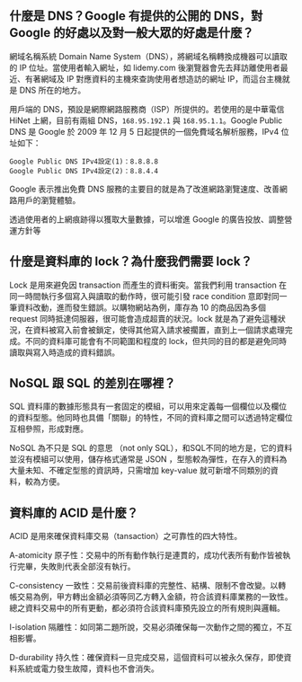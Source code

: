 ## 什麼是 DNS？Google 有提供的公開的 DNS，對 Google 的好處以及對一般大眾的好處是什麼？

網域名稱系統 Domain Name System（DNS），將網域名稱轉換成機器可以讀取的 IP 位址。當使用者輸入網址，如 lidemy.com 後瀏覽器會先去拜訪離使用者最近、有著網域及 IP 對應資料的主機來查詢使用者想造訪的網址 IP，而這台主機就是 DNS 所在的地方。

用戶端的 DNS，預設是網際網路服務商（ISP）所提供的。若使用的是中華電信 HiNet 上網，目前有兩組 DNS，`168.95.192.1` 與 `168.95.1.1`。Google Public DNS 是 Google 於 2009 年 12 月 5 日起提供的一個免費域名解析服務，IPv4 位址如下：

```
Google Public DNS IPv4設定(1)：8.8.8.8
Google Public DNS IPv4設定(2)：8.8.4.4
```

Google 表示推出免費 DNS 服務的主要目的就是為了改進網路瀏覽速度、改善網路用戶的瀏覽體驗。

透過使用者的上網痕跡得以獲取大量數據，可以增進 Google 的廣告投放、調整營運方針等



## 什麼是資料庫的 lock？為什麼我們需要 lock？

Lock 是用來避免因 transaction 而產生的資料衝突。當我們利用 transaction 在同一時間執行多個寫入與讀取的動作時，很可能引發 race condition 意即對同一筆資料改動，進而發生錯誤。以購物網站為例，庫存為 10 的商品因為多個 request 同時抵達伺服器，很可能會造成超賣的狀況。lock 就是為了避免這種狀況，在資料被寫入前會被鎖定，使得其他寫入請求被擱置，直到上一個請求處理完成。不同的資料庫可能會有不同範圍和程度的 lock，但共同的目的都是避免同時讀取與寫入時造成的資料錯誤。

## NoSQL 跟 SQL 的差別在哪裡？

SQL 資料庫的數據形態具有一套固定的模組，可以用來定義每一個欄位以及欄位的資料型態。他同時也具備「關聯」的特性，不同的資料庫之間可以透過特定欄位互相參照，形成對應。

NoSQL 為不只是 SQL 的意思 （not only SQL），和SQL不同的地方是，它的資料並沒有模組可以使用，儲存格式通常是 JSON ，型態較為彈性，在存入的資料為大量未知、不確定型態的資訊時，只需增加 key-value 就可新增不同類別的資料，較為方便。

## 資料庫的 ACID 是什麼？

ACID 是用來確保資料庫交易（tansaction）之可靠性的四大特性。

A-atomicity 原子性：交易中的所有動作執行是連貫的，成功代表所有動作皆被執行完畢，失敗則代表全部沒有執行。

C-consistency 一致性：交易前後資料庫的完整性、結構、限制不會改變。以轉帳交易為例，甲方轉出金額必須等同乙方轉入金額，符合該資料庫業務的一致性。總之資料交易中的所有更動，都必須符合該資料庫預先設立的所有規則與邏輯。

I-isolation 隔離性：如同第二題所說，交易必須確保每一次動作之間的獨立，不互相影響。

D-durability 持久性：確保資料一旦完成交易，這個資料可以被永久保存，即使資料系統或電力發生故障，資料也不會消失。